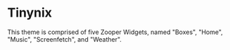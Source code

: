 # Tinynix
This theme is comprised of five Zooper Widgets, named "Boxes", "Home", "Music", "Screenfetch", and "Weather". 
